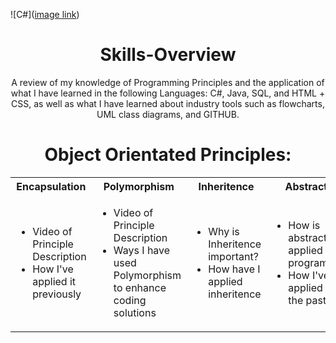 ![C#]([image link](https://upload.wikimedia.org/wikipedia/commons/thumb/1/17/C_Sharp_Icon.png/240px-C_Sharp_Icon.png))

<h1 align = "center">Skills-Overview</h1>
<p align = "center">A review of my knowledge of Programming Principles and the application of what I have learned in the following Languages: C#, Java, SQL, and HTML + CSS, as well as what I have learned about industry tools such as flowcharts, UML class diagrams, and GITHUB.</p>
<h1 align = "center">Object Orientated Principles:</h1> 
<table>
<tr>
  
<th>Encapsulation</th>
<th>Polymorphism</th>
<th>Inheritence</th>
<th>Abstraction</th>
  
</tr>
<tr>
<td>
  
* Video of Principle Description
* How I've applied it previously

</td>
<td>

* Video of Principle Description
* Ways I have used Polymorphism to enhance coding solutions

</td>
<td>

* Why is Inheritence important?
* How have I applied inheritence
 
</td>
<td>

* How is abstraction applied to programming?
* How I've applied it in the past.
  
</td>

</tr> 
</table>
